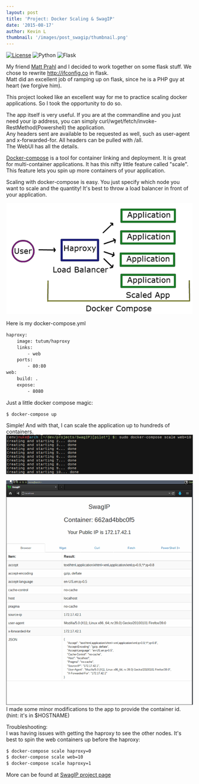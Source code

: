 ```yaml
---
layout: post
title: 'Project: Docker Scaling & SwagIP'
date: '2015-08-17'
author: Kevin L
thumbnail: '/images/post_swagip/thumbnail.png'
---
```

[![License](http://img.shields.io/:license-mit-blue.svg)](http://swagip.mit-license.org)
![Python](https://img.shields.io/badge/python-2.7-blue.svg)
![Flask](http://flask.pocoo.org/static/badges/made-with-flask-s.png)

My friend [Matt Prahl](https://www.linkedin.com/in/matthewprahl) and I decided to work together on some flask stuff. We chose to rewrite http://ifconfig.co in flask.  
Matt did an excellent job of ramping up on flask, since he is a PHP guy at heart (we forgive him).  

This project looked like an excellent way for me to practice scaling docker applications. So I took the opportunity to do so.

The app itself is very useful. If you are at the commandline and you just need your ip address, you can simply curl/wget/fetch/invoke-RestMethod(Powershell) the application.   
Any headers sent are available to be requested as well, such as user-agent and x-forwarded-for. All headers can be pulled with /all.   
The WebUI has all the details.


[Docker-compose](https://docs.docker.com/compose/) is a tool for container linking and deployment. It is great for multi-container applications. It has this nifty little feature called "scale". This feature lets you spin up more containers of your application.

Scaling with docker-compose is easy. You just specify which node you want to scale and the quantity!
It's best to throw a load balancer in front of your application.  

![docker-compose](/images/post_swagip/docker-compose.png)  

Here is my docker-compose.yml  

``` bash
haproxy:
    image: tutum/haproxy
    links:
        - web
    ports:
        - 80:80
web:
    build: .
    expose:
        - 8080
```

Just a little docker compose magic:
```
$ docker-compose up
```

Simple! And with that, I can scale the application up to hundreds of containers.  
![scale](/images/post_swagip/scale.png)  


![loadbalance](/images/post_swagip/loadbalance.gif)  
I made some minor modifications to the app to provide the container id.  
(hint: it's in $HOSTNAME)

Troubleshooting:  
I was having issues with getting the haproxy to see the other nodes. It's best to spin the web containers up before the haproxy:

``` bash
$ docker-compose scale haproxy=0
$ docker-compose scale web=10
$ docker-compose scale haproxy=1
```

More can be found at [SwagIP project page](https://github.com/stackfocus/swagip)
